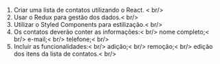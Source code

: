1) Criar uma lista de contatos utilizando o React. < br/>
2) Usar o Redux para gestão dos dados.< br/>
3) Utilizar o Styled Components para estilização.< br/>
4) Os contatos deverão conter as informações:< br/>
nome completo;< br/>
e-mail;< br/>
telefone;< br/>
5) Incluir as funcionalidades:< br/>
adição;< br/>
remoção;< br/>
edição dos itens da lista de contatos.< br/>
